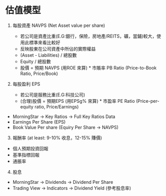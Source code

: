 # 估值模型

1. 每股資產 NAVPS (Net Asset value per share)
   * 若公司是資產比重(E.G:銀行，保險，房地產/REITS，礦，當鋪)較大，使用此標準來看比較好
   * 反映股東在公司資產中所佔的實際權益
   * (Asset - Liabilities) / 總股數
   * Equity / 總股數
   * 股價 = 預期 NAVPS (用ROE 來算) * 市賬率 PB Ratio (Price-to-Book Ratio, Price/Book)

2. 每股盈利 EPS
   * 若公司是服務比重(E.G:科技公司)
   * (合理)股價 = 預期EPS (用EPSg% 來算) * 市盈率 PE Ratio (Price-per-equity ratio, Price/Earnings)

* MorningStar -> Key Ratios -> Full Key Ratios Data
* Earnings Per Share (EPS)
* Book Value Per share (Equiry Per Share -> NAVPS)

3. 報酬率 (at least: 9-10% 收息，12-15% 賺價)
* 個人預期投資回報
* 基準指標回報
* 通脹率

4. 股息
* MorningStar -> Dividends -> Dividend Per Share
* Trading View -> Indicators -> Dividend Yield (參考股息率)